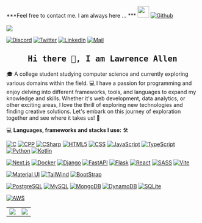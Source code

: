 ***Feel free to contact me. I am always here ...
*** <img src="https://media.giphy.com/media/WUlplcMpOCEmTGBtBW/giphy.gif" width="30">  [![Github](https://img.shields.io/github/followers/dev-laww?label=Follow%20Me&style=social)](https://github.com/dev-laww)
<br>
<br>
![](https://komarev.com/ghpvc/?username=dev-laww&style=for-the-badge)

[![Discord](https://img.shields.io/badge/Discord-5865F2?style=for-the-badge&logo=discord&logoColor=white)](https://discordapp.com/users/738982726392217611/)
[![Twitter](https://img.shields.io/badge/Twitter-1DA1F2?style=for-the-badge&logo=twitter&logoColor=white)](https://twitter.com/notlaww_/)
[![LinkedIn](https://img.shields.io/badge/LinkedIn-0077B5?style=for-the-badge&logo=linkedin&logoColor=white)](https://www.linkedin.com/in/tora-o/)
[![Mail](https://img.shields.io/badge/Gmail-D14836?style=for-the-badge&logo=gmail&logoColor=white)](mailto:lawrenceallen.tech@gmail.com)

<h2 align='center'><samp><strong>Hi there 👋, I am Lawrence Allen</strong></samp></h2>
<!-- <h3 align='center'><strong><a href="" target="_blank">Portfolio🌐</a></strong></h3> -->

🎓 A college student studying computer science and currently exploring various domains within the field. 💻 I have a
passion for programming and enjoy delving into different frameworks, tools, and languages to expand my knowledge and
skills. Whether it's web development, data analytics, or other exciting areas, I love the thrill of exploring new
technologies and finding creative solutions. Let's embark on this journey of exploration together and see where it takes
us! 🚀

💻 **Languages, frameworks and stacks I use:** 🛠️<br>

[![C](https://img.shields.io/badge/C-00599C?style=for-the-badge&logo=c&logoColor=white)]()
[![CPP](https://img.shields.io/badge/C%2B%2B-00599C?style=for-the-badge&logo=c%2B%2B&logoColor=white)]()
[![CSharp](https://img.shields.io/badge/C%23-239120?style=for-the-badge&logo=c-sharp&logoColor=white)]()
[![HTML5](https://img.shields.io/badge/HTML5-E34F26?style=for-the-badge&logo=html5&logoColor=white)]()
[![CSS](https://img.shields.io/badge/CSS3-1572B6?style=for-the-badge&logo=css3&logoColor=white)]()
[![JavaScript](https://img.shields.io/badge/JavaScript-323330?style=for-the-badge&logo=javascript&logoColor=F7DF1E)]()
[![TypeScript](https://img.shields.io/badge/TypeScript-007ACC?style=for-the-badge&logo=typescript&logoColor=white)](https://www.typescriptlang.org/)
[![Python](https://img.shields.io/badge/Python-FFD43B?style=for-the-badge&logo=python&logoColor=blue)](https://www.python.org/)
[![Kotlin](https://img.shields.io/badge/Kotlin-0095D5?&style=for-the-badge&logo=kotlin&logoColor=white)](https://www.kotlinlang.org/)

[![Next.js](https://img.shields.io/badge/next.js-000000?style=for-the-badge&logo=nextdotjs&logoColor=white)](https://nextjs.org/)
[![Docker](https://img.shields.io/badge/Docker-2CA5E0?style=for-the-badge&logo=docker&logoColor=white)]()
[![Django](https://img.shields.io/badge/Django-092E20?style=for-the-badge&logo=django&logoColor=green)]()
[![FastAPI](https://img.shields.io/badge/fastapi-109989?style=for-the-badge&logo=FASTAPI&logoColor=white)]()
[![Flask](https://img.shields.io/badge/Flask-000000?style=for-the-badge&logo=flask&logoColor=white)]()
[![React](https://img.shields.io/badge/React-20232A?style=for-the-badge&logo=react&logoColor=61DAFB)]()
[![SASS](https://img.shields.io/badge/Sass-CC6699?style=for-the-badge&logo=sass&logoColor=white)]()
[![Vite](https://img.shields.io/badge/Vite-B73BFE?style=for-the-badge&logo=vite&logoColor=FFD62E)]()

[![Material UI](https://img.shields.io/badge/Material%20UI-0081CB?style=for-the-badge&logo=material-ui&logoColor=white)](https://material-ui.com/)
[![TailWind](https://img.shields.io/badge/Tailwind_CSS-38B2AC?style=for-the-badge&logo=tailwind-css&logoColor=white)]()
[![BootStrap](https://img.shields.io/badge/Bootstrap-563D7C?style=for-the-badge&logo=bootstrap&logoColor=white)]()

[![PostgreSQL](https://img.shields.io/badge/PostgreSQL-316192?style=for-the-badge&logo=postgresql&logoColor=white)](https://www.postgresql.org/)
[![MySQL](https://img.shields.io/badge/MySQL-005C84?style=for-the-badge&logo=mysql&logoColor=white)]()
[![MongoDB](https://img.shields.io/badge/MongoDB-4EA94B?style=for-the-badge&logo=mongodb&logoColor=white)]()
[![DynamoDB](https://img.shields.io/badge/Amazon%20DynamoDB-4053D6?style=for-the-badge&logo=Amazon%20DynamoDB&logoColor=white)]()
[![SQLite](https://img.shields.io/badge/SQLite-07405E?style=for-the-badge&logo=sqlite&logoColor=white)]()

[![AWS](https://img.shields.io/badge/Amazon_AWS-FF9900?style=for-the-badge&logo=amazonaws&logoColor=white)]()

<table style="border: none;">
  <tr>
    <td><img src="https://github-contribution-stats.vercel.app/api/?username=dev-laww"/></td>
    <td><img src="https://streak-stats.demolab.com/?user=dev-laww"/></td>
  </tr>
</table>
